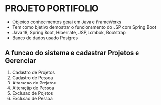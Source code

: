 # PROJETO PORTIFOLIO #
- Objetico conhecimentos geral em Java e FrameWorks
- Tem como bjetivo demostrar o funcionamento do JSP com Spring Boot
- Java 18, Spring Boot, Hibernate, JSP,Lombok, Bootstrap
- Banco de dados usado Postgres

## A funcao do sistema e cadastrar Projetos e Gerenciar ##

1. Cadastro de Projetos
2. Cadastro de Pessoa
3. Alteracao de Projetos
4. Alteraçãp de Pessoa
5. Exclusao de Pojetos
6. Exclusao de Pessoa

